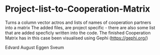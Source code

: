# Project-list-to-Cooperation-Matrix
Turns a column vector actros and lists of names of cooperation partners into a matrix
The added files, are project specific - there are also some list that are added specficly written into the code.
The finished Cooperation Matrix has in this case been visualised using Gephi (https://gephi.org/)


Edvard August Eggen Sveum 
